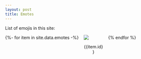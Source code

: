 ```yaml
---
layout: post
title: Emotes
---
```

List of emojis in this site:
<div style="display:flex; flex-wrap: wrap;">
{%- for item in site.data.emotes -%}
  <div style="width: 64px; padding: 0 1rem;">
    <img src="{{item.src}}">
    <p style="text-align: center">{{item.id}}</p>
  </div>
{% endfor %}
<div>

